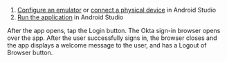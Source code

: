 
1. [Configure an emulator](https://developer.android.com/studio/run/emulator) or [connect a physical device](https://developer.android.com/studio/run/device) in Android Studio
2. [Run the application](https://developer.android.com/studio/run/device) in Android Studio

After the app opens, tap the Login button. The Okta sign-in browser opens over the app. After the user successfully signs in, the browser closes and the app displays a welcome message to the user, and has a Logout of Browser button.
